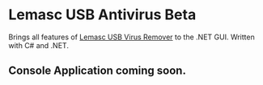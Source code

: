 # Lemasc USB Antivirus Beta
Brings all features of [Lemasc USB Virus Remover](https://github.com/lemasc/lemascusbrem) to the .NET GUI.
Written with C# and .NET.
## Console Application coming soon.
